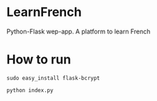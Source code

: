 # LearnFrench
Python-Flask wep-app. A platform to learn French

# How to run

``` sudo easy_install flask-bcrypt ```

``` python index.py ```
